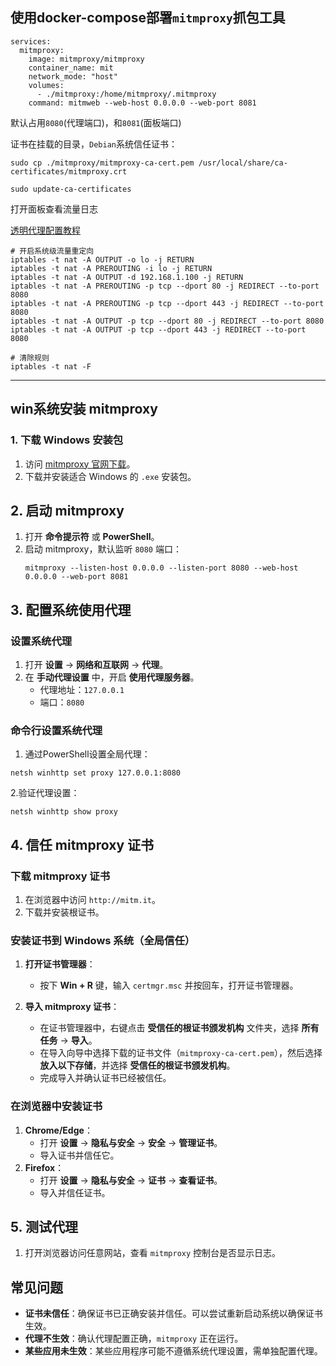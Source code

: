 ## 使用docker-compose部署`mitmproxy`抓包工具
```
services:
  mitmproxy:
    image: mitmproxy/mitmproxy
    container_name: mit
    network_mode: "host"
    volumes:
      - ./mitmproxy:/home/mitmproxy/.mitmproxy
    command: mitmweb --web-host 0.0.0.0 --web-port 8081
```

默认占用`8080`(代理端口)，和`8081`(面板端口)

证书在挂载的目录，`Debian`系统信任证书：
```
sudo cp ./mitmproxy/mitmproxy-ca-cert.pem /usr/local/share/ca-certificates/mitmproxy.crt
```
```
sudo update-ca-certificates
```

打开面板查看流量日志

[透明代理配置教程](https://docs.mitmproxy.org/stable/howto-transparent/)


```
# 开启系统级流量重定向
iptables -t nat -A OUTPUT -o lo -j RETURN
iptables -t nat -A PREROUTING -i lo -j RETURN
iptables -t nat -A OUTPUT -d 192.168.1.100 -j RETURN
iptables -t nat -A PREROUTING -p tcp --dport 80 -j REDIRECT --to-port 8080
iptables -t nat -A PREROUTING -p tcp --dport 443 -j REDIRECT --to-port 8080
iptables -t nat -A OUTPUT -p tcp --dport 80 -j REDIRECT --to-port 8080
iptables -t nat -A OUTPUT -p tcp --dport 443 -j REDIRECT --to-port 8080

# 清除规则
iptables -t nat -F
```

---


## win系统安装 mitmproxy

### 1. 下载 Windows 安装包
1. 访问 [mitmproxy 官网下载](https://mitmproxy.org/)。
2. 下载并安装适合 Windows 的 `.exe` 安装包。

## 2. 启动 mitmproxy
1. 打开 **命令提示符** 或 **PowerShell**。
2. 启动 mitmproxy，默认监听 `8080` 端口：
    ```
    mitmproxy --listen-host 0.0.0.0 --listen-port 8080 --web-host 0.0.0.0 --web-port 8081
    ```

## 3. 配置系统使用代理
### 设置系统代理
1. 打开 **设置** -> **网络和互联网** -> **代理**。
2. 在 **手动代理设置** 中，开启 **使用代理服务器**。
   - 代理地址：`127.0.0.1`
   - 端口：`8080`

### 命令行设置系统代理
1. 通过PowerShell设置全局代理：

`netsh winhttp set proxy 127.0.0.1:8080`

2.验证代理设置：

`netsh winhttp show proxy`

## 4. 信任 mitmproxy 证书

### 下载 mitmproxy 证书
1. 在浏览器中访问 `http://mitm.it`。
2. 下载并安装根证书。

### 安装证书到 Windows 系统（全局信任）

1. **打开证书管理器**：
   - 按下 **Win + R** 键，输入 `certmgr.msc` 并按回车，打开证书管理器。
   
2. **导入 mitmproxy 证书**：
   - 在证书管理器中，右键点击 **受信任的根证书颁发机构** 文件夹，选择 **所有任务** -> **导入**。
   - 在导入向导中选择下载的证书文件（`mitmproxy-ca-cert.pem`），然后选择 **放入以下存储**，并选择 **受信任的根证书颁发机构**。
   - 完成导入并确认证书已经被信任。

### 在浏览器中安装证书
1. **Chrome/Edge**：
    - 打开 **设置** -> **隐私与安全** -> **安全** -> **管理证书**。
    - 导入证书并信任它。
2. **Firefox**：
    - 打开 **设置** -> **隐私与安全** -> **证书** -> **查看证书**。
    - 导入并信任证书。

## 5. 测试代理
1. 打开浏览器访问任意网站，查看 `mitmproxy` 控制台是否显示日志。

## 常见问题
- **证书未信任**：确保证书已正确安装并信任。可以尝试重新启动系统以确保证书生效。
- **代理不生效**：确认代理配置正确，`mitmproxy` 正在运行。
- **某些应用未生效**：某些应用程序可能不遵循系统代理设置，需单独配置代理。
